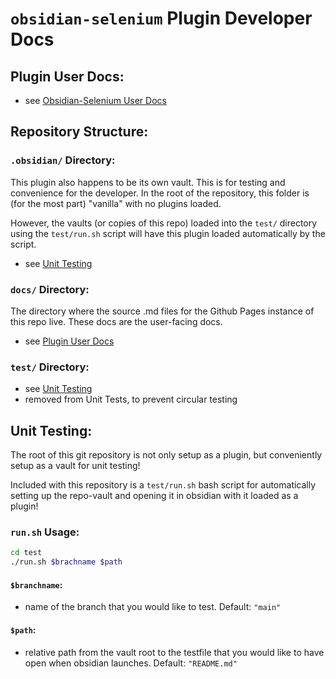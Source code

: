 # `obsidian-selenium` Plugin Developer Docs

## Plugin User Docs:
- see [Obsidian-Selenium User Docs](git.smartguy1196.me/obsidian-selenium)

## Repository Structure:

### `.obsidian/` Directory:

This plugin also happens to be its own vault. This is for testing and convenience for the developer. In the root of the repository, this folder is (for the most part) "vanilla" with no plugins loaded.

However, the vaults (or copies of this repo) loaded into the `test/` directory using the `test/run.sh` script will have this plugin loaded automatically by the script.
- see [Unit Testing](#unit-testing)

### `docs/` Directory:
The directory where the source .md files for the Github Pages instance of this repo live. These docs are the user-facing docs.
- see [Plugin User Docs](#plugin-user-docs)

### `test/` Directory:
- see [Unit Testing](#unit-testing)
- removed from Unit Tests, to prevent circular testing

## Unit Testing:

The root of this git repository is not only setup as a plugin, but conveniently setup as a vault for unit testing!

Included with this repository is a `test/run.sh` bash script for automatically setting up the repo-vault and opening it in obsidian with it loaded as a plugin!

### `run.sh` Usage:

```bash
cd test
./run.sh $brachname $path
```

#### `$branchname`:
- name of the branch that you would like to test. Default: `"main"`

#### `$path`:
- relative path from the vault root to the testfile that you would like to have open when obsidian launches. Default: `"README.md"`